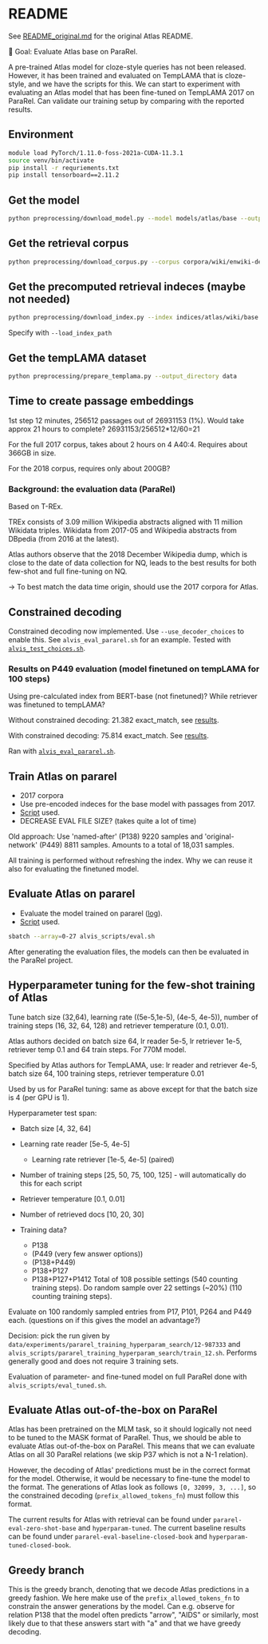 # README

See [README_original.md](README_original.md) for the original Atlas README.

🎯 Goal: Evaluate Atlas base on ParaRel. 
    
A pre-trained Atlas model for cloze-style queries has not been released. However, it has been trained and evaluated on TempLAMA that is cloze-style, and we have the scripts for this. We can start to experiment with evaluating an Atlas model that has been fine-tuned on TempLAMA 2017 on ParaRel. Can validate our training setup by comparing with the reported results.

## Environment

```bash
module load PyTorch/1.11.0-foss-2021a-CUDA-11.3.1
source venv/bin/activate
pip install -r requriements.txt
pip install tensorboard==2.11.2
```

## Get the model

```bash
python preprocessing/download_model.py --model models/atlas/base --output_directory data
```

## Get the retrieval corpus

```bash
python preprocessing/download_corpus.py --corpus corpora/wiki/enwiki-dec2017 --output_directory data
```

## Get the precomputed retrieval indeces (maybe not needed)

```bash
python preprocessing/download_index.py --index indices/atlas/wiki/base --output_directory data
```

Specify with `--load_index_path`

## Get the tempLAMA dataset

```bash
python preprocessing/prepare_templama.py --output_directory data
```

## Time to create passage embeddings
 1st step 12 minutes, 256512 passages out of 26931153 (1%). Would take approx 21 hours to complete?
26931153/256512*12/60=21

For the full 2017 corpus, takes about 2 hours on 4 A40:4. Requires about 366GB in size.

For the 2018 corpus, requires only about 200GB?

### Background: the evaluation data (ParaRel)

Based on T-REx. 

TREx consists of 3.09 million Wikipedia abstracts aligned
with 11 million Wikidata triples. Wikidata from 2017-05 and Wikipedia abstracts from DBpedia (from 2016 at the latest).

Atlas authors observe that the 2018 December Wikipedia dump, 
which is close to the date of data collection for NQ, leads to the best results for both few-shot and full fine-tuning on NQ.

-> To best match the data time origin, should use the 2017 corpora for Atlas.

## Constrained decoding

Constrained decoding now implemented. Use `--use_decoder_choices` to enable this. See `alvis_eval_pararel.sh` for an example. Tested with [`alvis_test_choices.sh`](example_scripts/templama/alvis_test_choices.sh).

### Results on P449 evaluation (model finetuned on tempLAMA for 100 steps) 
Using pre-calculated index from BERT-base (not finetuned)? While retriever was finetuned to tempLAMA?

Without constrained decoding: 21.382 exact_match, see [results](data/experiments/858647-base-pararel-2017/P449-step-0.jsonl).

With constrained decoding: 75.814 exact_match. See [results](data/experiments/899796-base-pararel-2017/P449-step-0.jsonl).

Ran with [`alvis_eval_pararel.sh`](example_scripts/templama/alvis_eval_pararel.sh).

## Train Atlas on pararel

* 2017 corpora
* Use pre-encoded indeces for the base model with passages from 2017.
* [Script](alvis_scripts/train.sh) used.
* DECREASE EVAL FILE SIZE? (takes quite a lot of time)

Old approach: Use 'named-after' (P138) 9220 samples and 'original-network' (P449) 8811 samples. Amounts to a total of 18,031 samples. 

All training is performed without refreshing the index. Why we can reuse it also for evaluating the finetuned model.

## Evaluate Atlas on pararel

* Evaluate the model trained on pararel ([log](data/experiments/pararel-train-base-2017-900497)).
* [Script](alvis_scripts/eval.sh) used.

```bash
sbatch --array=0-27 alvis_scripts/eval.sh
```

After generating the evaluation files, the models can then be evaluated in the ParaRel project.

## Hyperparameter tuning for the few-shot training of Atlas

Tune batch size (32,64), learning rate ((5e-5,1e-5), (4e-5, 4e-5)), number of training steps (16, 32, 64, 128) and retriever temperature (0.1, 0.01).

Atlas authors decided on batch size 64, lr reader 5e-5, lr retriever 1e-5, retriever temp 0.1 and 64 train steps. For 770M model.

Specified by Atlas authors for TempLAMA, use: lr reader and retriever 4e-5, batch size 64, 100 training steps, retriever temperature 0.01  

Used by us for ParaRel tuning: same as above except for that the batch size is 4 (per GPU is 1).

Hyperparameter test span: 
* Batch size [4, 32, 64]
* Learning rate reader [5e-5, 4e-5]
    * Learning rate retriever [1e-5, 4e-5] (paired)
* Number of training steps [25, 50, 75, 100, 125] - will automatically do this for each script
* Retriever temperature [0.1, 0.01]
* Number of retrieved docs [10, 20, 30]

* Training data?
    * P138
    * (P449 (very few answer options))
    * (P138+P449)
    * P138+P127
    * P138+P127+P1412
Total of 108 possible settings (540 counting training steps). Do random sample over 22 settings (~20%) (110 counting training steps).

Evaluate on 100 randomly sampled entries from P17, P101, P264 and P449 each. (questions on if this gives the model an advantage?)

Decision: pick the run given by `data/experiments/pararel_training_hyperparam_search/12-987333` and `alvis_scripts/pararel_training_hyperparam_search/train_12.sh`. Performs generally good and does not require 3 training sets.

Evaluation of parameter- and fine-tuned model on full ParaRel done with `alvis_scripts/eval_tuned.sh`.

## Evaluate Atlas out-of-the-box on ParaRel

Atlas has been pretrained on the MLM task, so it should logically not need to be tuned to the MASK format of ParaRel. Thus, we should be able to evaluate Atlas out-of-the-box on ParaRel. This means that we can evaluate Atlas on all 30 ParaRel relations (we skip P37 which is not a N-1 relation).

However, the decoding of Atlas' predictions must be in the correct format for the model. Otherwise, it would be necessary to fine-tune the model to the format. The generations of Atlas look as follows `[0, 32099, 3, ...]`, so the constrained decoding (`prefix_allowed_tokens_fn`) must follow this format.

The current results for Atlas with retrieval can be found under `pararel-eval-zero-shot-base` and `hyperparam-tuned`. The current baseline results can be found under `pararel-eval-baseline-closed-book` and `hyperparam-tuned-closed-book`.

## Greedy branch

This is the greedy branch, denoting that we decode Atlas predictions in a greedy fashion. We here make use of the `prefix_allowed_tokens_fn` to constrain the answer generations by the model. Can e.g. observe for relation P138 that the model often predicts "arrow", "AIDS" or similarly, most likely due to that these answers start with "a" and that we have greedy decoding.